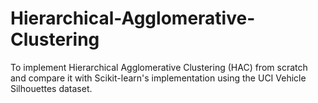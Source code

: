 # Hierarchical-Agglomerative-Clustering
To implement Hierarchical Agglomerative Clustering (HAC) from scratch and compare it with Scikit-learn's implementation using the UCI Vehicle Silhouettes dataset.  
